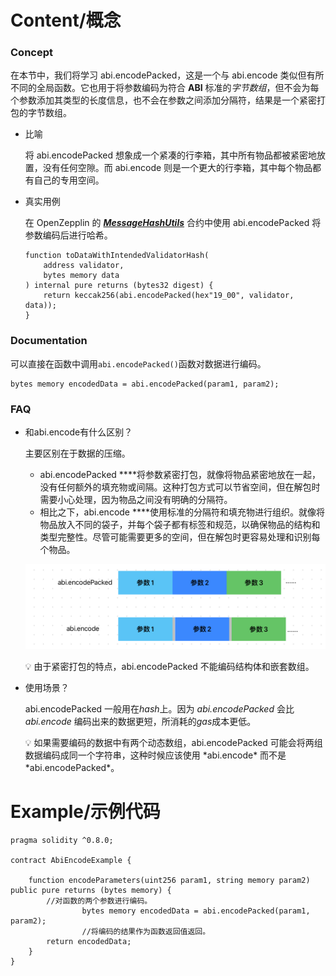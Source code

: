 # Content/概念

### Concept

在本节中，我们将学习 abi.encodePacked，这是一个与 abi.encode 类似但有所不同的全局函数。它也用于将参数编码为符合 **ABI** 标准的*字节数组*，但不会为每个参数添加其类型的长度信息，也不会在参数之间添加分隔符，结果是一个紧密打包的字节数组。

- 比喻
    
    将 abi.encodePacked 想象成一个紧凑的行李箱，其中所有物品都被紧密地放置，没有任何空隙。而 abi.encode 则是一个更大的行李箱，其中每个物品都有自己的专用空间。
    
- 真实用例
    
    在 OpenZepplin 的 ***[MessageHashUtils](https://github.com/OpenZeppelin/openzeppelin-contracts/blob/9ef69c03d13230aeff24d91cb54c9d24c4de7c8b/contracts/utils/cryptography/MessageHashUtils.sol#L62)*** 合约中使用 abi.encodePacked 将参数编码后进行哈希。
    
    ```solidity
    function toDataWithIntendedValidatorHash(
        address validator,
        bytes memory data
    ) internal pure returns (bytes32 digest) {
        return keccak256(abi.encodePacked(hex"19_00", validator, data));
    }
    ```
    

### Documentation

可以直接在函数中调用`abi.encodePacked()`函数对数据进行编码。

```solidity
bytes memory encodedData = abi.encodePacked(param1, param2);
```

### FAQ

- 和abi.encode有什么区别？
    
    主要区别在于数据的压缩。
    
    - abi.encodePacked ****将参数紧密打包，就像将物品紧密地放在一起，没有任何额外的填充物或间隔。这种打包方式可以节省空间，但在解包时需要小心处理，因为物品之间没有明确的分隔符。
    - 相比之下，abi.encode ****使用标准的分隔符和填充物进行组织。就像将物品放入不同的袋子，并每个袋子都有标签和规范，以确保物品的结构和类型完整性。尽管可能需要更多的空间，但在解包时更容易处理和识别每个物品。
    
    ![E02F95BA-A668-466D-BCCA-7111C8EC6006.jpeg](./img/3-1.jpeg)
    
    <aside>
    💡 由于紧密打包的特点，abi.encodePacked 不能编码结构体和嵌套数组。
    
    </aside>
    
- 使用场景？
    
    abi.encodePacked 一般用在*hash*上。因为 *abi.encodePacked* 会比 *abi.encode* 编码出来的数据更短，所消耗的*gas*成本更低。
    
    <aside>
    💡 如果需要编码的数据中有两个动态数组，abi.encodePacked 可能会将两组数据编码成同一个字符串，这种时候应该使用 *abi.encode* 而不是*abi.encodePacked*。
    
    </aside>
    

# Example/示例代码

```solidity
pragma solidity ^0.8.0;

contract AbiEncodeExample {
		
    function encodeParameters(uint256 param1, string memory param2) public pure returns (bytes memory) {
        //对函数的两个参数进行编码。
				bytes memory encodedData = abi.encodePacked(param1, param2);
				//将编码的结果作为函数返回值返回。
        return encodedData;
    }
}
```